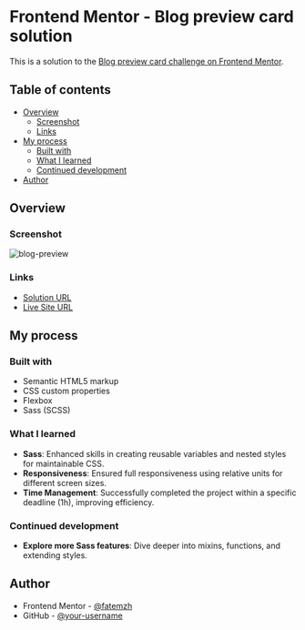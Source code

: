 # Frontend Mentor - Blog preview card solution

This is a solution to the [Blog preview card challenge on Frontend Mentor](https://www.frontendmentor.io/challenges/blog-preview-card-component-5eafcf533587c71f9a41dc5e).

## Table of contents

- [Overview](#overview)
  - [Screenshot](#screenshot)
  - [Links](#links)
- [My process](#my-process)
  - [Built with](#built-with)
  - [What I learned](#what-i-learned)
  - [Continued development](#continued-development)
- [Author](#author)

## Overview

### Screenshot

![blog-preview](https://github.com/user-attachments/assets/8119c3c5-ba17-4938-af58-f60b6b5446f7)

### Links

- [Solution URL](https://github.com/fatemzh/Blog-preview)
- [Live Site URL](https://your-live-site-url.com)

## My process

### Built with

- Semantic HTML5 markup
- CSS custom properties
- Flexbox
- Sass (SCSS)

### What I learned

- **Sass**: Enhanced skills in creating reusable variables and nested styles for maintainable CSS.
- **Responsiveness**: Ensured full responsiveness using relative units for different screen sizes.
- **Time Management**: Successfully completed the project within a specific deadline (1h), improving efficiency.

### Continued development

- **Explore more Sass features**: Dive deeper into mixins, functions, and extending styles.

## Author

- Frontend Mentor - [@fatemzh](https://www.frontendmentor.io/profile/fatemzh)
- GitHub - [@your-username](https://github.com/fatemzh)
